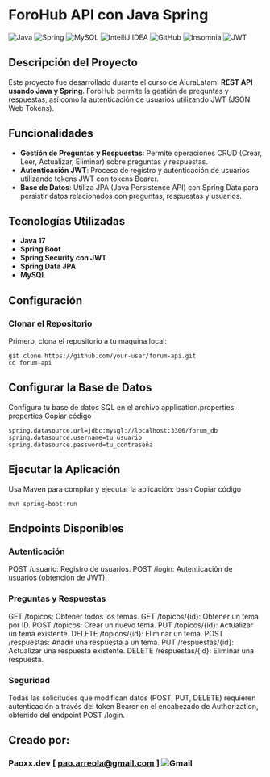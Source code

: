 # ForoHub API con Java Spring
![Java](https://img.shields.io/badge/java-%23ED8B00.svg?style=for-the-badge&logo=openjdk&logoColor=white) ![Spring](https://img.shields.io/badge/spring-%236DB33F.svg?style=for-the-badge&logo=spring&logoColor=white) ![MySQL](https://img.shields.io/badge/mysql-4479A1.svg?style=for-the-badge&logo=mysql&logoColor=white) ![IntelliJ IDEA](https://img.shields.io/badge/IntelliJIDEA-000000.svg?style=for-the-badge&logo=intellij-idea&logoColor=white) ![GitHub](https://img.shields.io/badge/github-%23121011.svg?style=for-the-badge&logo=github&logoColor=white)   ![Insomnia](https://img.shields.io/badge/Insomnia-black?style=for-the-badge&logo=insomnia&logoColor=5849BE) ![JWT](https://img.shields.io/badge/JWT-black?style=for-the-badge&logo=JSON%20web%20tokens)

## Descripción del Proyecto
Este proyecto fue desarrollado durante el curso de AluraLatam: **REST API usando Java y Spring**. ForoHub permite la gestión de preguntas y respuestas, así como la autenticación de usuarios utilizando JWT (JSON Web Tokens).

## Funcionalidades
- **Gestión de Preguntas y Respuestas**: Permite operaciones CRUD (Crear, Leer, Actualizar, Eliminar) sobre preguntas y respuestas.
- **Autenticación JWT**: Proceso de registro y autenticación de usuarios utilizando tokens JWT con tokens Bearer.
- **Base de Datos**: Utiliza JPA (Java Persistence API) con Spring Data para persistir datos relacionados con preguntas, respuestas y usuarios.

## Tecnologías Utilizadas
- **Java 17**
- **Spring Boot**
- **Spring Security con JWT**
- **Spring Data JPA**
- **MySQL**

## Configuración

### Clonar el Repositorio
Primero, clona el repositorio a tu máquina local:

```
git clone https://github.com/your-user/forum-api.git
cd forum-api 
```

## Configurar la Base de Datos
Configura tu base de datos SQL en el archivo application.properties:
properties
Copiar código
```
spring.datasource.url=jdbc:mysql://localhost:3306/forum_db
spring.datasource.username=tu_usuario
spring.datasource.password=tu_contraseña
```
## Ejecutar la Aplicación
Usa Maven para compilar y ejecutar la aplicación:
bash
Copiar código

```
mvn spring-boot:run
```
## Endpoints Disponibles
### Autenticación
POST /usuario: Registro de usuarios.
POST /login: Autenticación de usuarios (obtención de JWT).
### Preguntas y Respuestas
GET /topicos: Obtener todos los temas.
GET /topicos/{id}: Obtener un tema por ID.
POST /topicos: Crear un nuevo tema.
PUT /topicos/{id}: Actualizar un tema existente.
DELETE /topicos/{id}: Eliminar un tema.
POST /respuestas: Añadir una respuesta a un tema.
PUT /respuestas/{id}: Actualizar una respuesta existente.
DELETE /respuestas/{id}: Eliminar una respuesta.
### Seguridad
Todas las solicitudes que modifican datos (POST, PUT, DELETE) requieren autenticación a través del token Bearer en el encabezado de Authorization, obtenido del endpoint POST /login.

## Creado por:
### Paoxx.dev   [ pao.arreola@gmail.com ]  ![Gmail](https://img.shields.io/badge/Gmail-D14836?style=for-the-badge&logo=gmail&logoColor=white)

